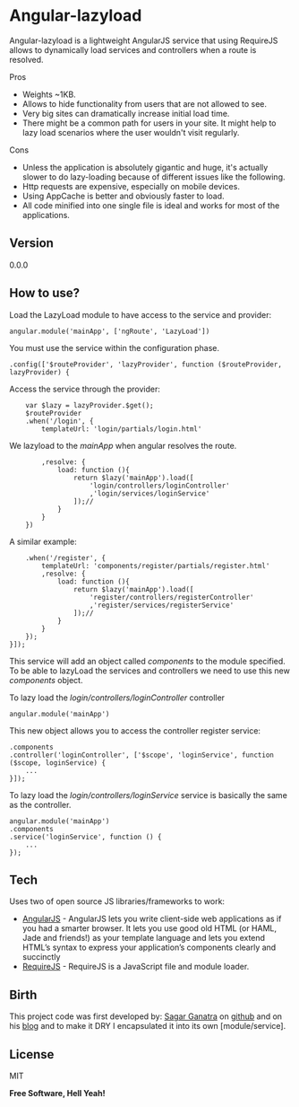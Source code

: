 Angular-lazyload
================

Angular-lazyload is a lightweight AngularJS service that using RequireJS allows to dynamically load services and controllers when a route is resolved.

Pros
  - Weights ~1KB.
  - Allows to hide functionality from users that are not allowed to see.
  - Very big sites can dramatically increase initial load time.
  - There might be a common path for users in your site. It might help to lazy load scenarios where the user wouldn't visit regularly.
  
Cons
  - Unless the application is absolutely gigantic and huge, it's actually slower to do lazy-loading because of different issues like the following.
  - Http requests are expensive, especially on mobile devices.
  - Using AppCache is better and obviously faster to load.
  - All code minified into one single file is ideal and works for most of the applications.
  
Version
-------

0.0.0

How to use?
-----------

Load the LazyLoad module to have access to the service and provider:

    angular.module('mainApp', ['ngRoute', 'LazyLoad'])
    
You must use the service within the configuration phase.

    .config(['$routeProvider', 'lazyProvider', function ($routeProvider, lazyProvider) {

Access the service through the provider:

    	var $lazy = lazyProvider.$get();
    	$routeProvider
    	.when('/login', {
    		templateUrl: 'login/partials/login.html'

We lazyload to the *mainApp* when angular resolves the route.

    		,resolve: {
    			load: function (){
    				return $lazy('mainApp').load([
    					'login/controllers/loginController'
    					,'login/services/loginService'
    				]);//
    			}
    		}
    	})
    	
A similar example:

    	.when('/register', {
    		templateUrl: 'components/register/partials/register.html'
    		,resolve: {
    			load: function (){
    				return $lazy('mainApp').load([
    					'register/controllers/registerController'
    					,'register/services/registerService'
    				]);//
    			}
    		}
    	});
    }]);

This service will add an object called *components* to the module specified.
To be able to lazyLoad the services and controllers we need to use this new *components* object.

To lazy load the *login/controllers/loginController* controller

    angular.module('mainApp')

This new object allows you to access the controller register service:

    .components
    .controller('loginController', ['$scope', 'loginService', function ($scope, loginService) {
        ...
    }]);
    
To lazy load the *login/controllers/loginService* service is basically the same as the controller.

    angular.module('mainApp')
    .components
    .service('loginService', function () {
    	...
    });


Tech
----

 Uses two of open source JS libraries/frameworks to work:

* [AngularJS] - AngularJS lets you write client-side web applications as if you had a smarter browser. It lets you use good old HTML (or HAML, Jade and friends!) as your template language and lets you extend HTML’s syntax to express your application’s components clearly and succinctly
* [RequireJS] - RequireJS is a JavaScript file and module loader.

Birth
-----
This project code was first developed by: [Sagar Ganatra] on [github] and on his [blog] and to make it DRY I encapsulated it into its own [module/service].

License
-------
MIT

**Free Software, Hell Yeah!**

[AngularJS]:https://angularjs.org/
[RequireJS]:http://requirejs.org/
[Sagar Ganatra]:https://github.com/sagar-ganatra
[github]:https://github.com/sagar-ganatra/angular-require-resolve
[blog]:http://www.sagarganatra.com/2014/08/lazy-loading-angularjs-components-using-providers.html
[module]:https://github.com/pgarciacamou/angular-require-resolve